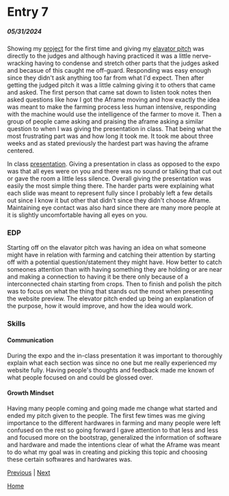 # Entry 7
##### 05/31/2024

Showing my [project](https://richardp6889.github.io/sep10-freedom-project/) for the first time and giving my [elavator pitch](https://docs.google.com/document/d/1Zaxr3ogPaHueXDmrx4lWxrQ2BgMv1jH6odsFRqtmP-s/edit) was directly to the judges and although having practiced it was a little nerve-wracking having to condense and stretch other parts that the judges asked and becasue of this caught me off-guard. Responding was easy enough since they didn't ask anything too far from what I'd expect. Then after getting the judged pitch it was a little calming giving it to others that came and asked. The first person that came sat down to listen took notes then asked questions like how I got the Aframe moving and how exactly the idea was meant to make the farming process less human intensive, responding with the machine would use the intelligence of the farmer to move it. Then a group of people came asking and praising the aframe asking a similar question to when I was giving the presentation in class. That being what the most frustrating part was and how long it took me. It took me about three weeks and as stated previously the hardest part was having the aframe centered.

In class [presentation](https://docs.google.com/presentation/d/1viZj88XDUAF1XYDbC5ChYVQ6-134bgUrqt_BYZt2c0o/edit#slide=id.p). Giving a presentation in class as opposed to the expo was that all eyes were on you and there was no sound or talking that cut out or gave the room a little less silence. Overall giving the presentation was easily the most simple thing there. The harder parts were explaining what each slide was meant to represent fully since I probably left a few details out since I know it but other that didn't since they didn't choose Aframe. Maintaining eye contact was also hard since there are many more people at it is slightly uncomfortable having all eyes on you.

### EDP
Starting off on the elavator pitch was having an idea on what someone might have in relation with farming and catching their attention by starting off with a potential question/statement they might have. How better to catch someones attention than with having something they are holding or are near and making a connection to having it be there only because of a interconnected chain starting from crops. Then to finish and polish the pitch was to focus on what the thing that stands out the most when presenting the website preview. The elevator pitch ended up being an explanation of the purpose, how it would improve, and how the idea would work.

### Skills
#### Communication
During the expo and the in-class presentation it was important to thoroughly explain what each section was since no one but me really experienced my website fully. Having people's thoughts and feedback made me known of what people focused on and could be glossed over.
#### Growth Mindset
Having many people coming and going made me change what started and ended my pitch given to the people. The first few times was me giving importance to the different hardwares in farming and many people were left confused on the rest so going forward I gave attention to that less and less and focused more on the bootstrap, generalized the information of software and hardware and made the intentions clear of what the Aframe was meant to do what my goal was in creating and picking this topic and choosing these certain softwares and hardwares was.



[Previous](entry06.md) | [Next](entry08.md)

[Home](../README.md)
